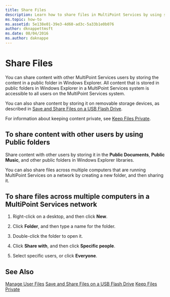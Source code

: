 ```yaml
---
title: Share Files
description: Learn how to share files in MultiPoint Services by using shared folders and the network
ms.topic: how-to
ms.assetid: 5e138e01-39e3-4d60-ad3c-5a33b1e0b076
author: dknappettmsft
ms.date: 08/04/2016
ms.author: daknappe
---
```

# Share Files
You can share content with other MultiPoint Services users by storing the content in a public folder in Windows Explorer. All content that is stored in public folders in Windows Explorer in a MultiPoint Services system is accessible to all users on the MultiPoint Services system.

You can also share content by storing it on removable storage devices, as described in [Save and Share Files on a USB Flash Drive](Save-and-Share-Files-on-a-USB-Flash-Drive.md).

For information about keeping content private, see [Keep Files Private](Keep-Files-Private.md).

## To share content with other users by using Public folders

Share content with other users by storing it in the **Public Documents**, **Public Music**, and other public folders in Windows Explorer libraries.

You can also share files across multiple computers that are running MultiPoint Services on a network by creating a new folder, and then sharing it.

## To share files across multiple computers in a MultiPoint Services network

1.  Right-click on a desktop, and then click **New**.

2.  Click **Folder**, and then type a name for the folder.

3.  Double-click the folder to open it.

4.  Click **Share with**, and then click **Specific people**.

5.  Select specific users, or click **Everyone**.

## See Also
[Manage User Files](Manage-User-Files.md)
[Save and Share Files on a USB Flash Drive](Save-and-Share-Files-on-a-USB-Flash-Drive.md)
[Keep Files Private](Keep-Files-Private.md)
